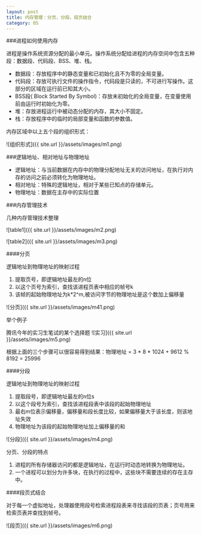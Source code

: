 ```yaml
---
layout: post
title: 内存管理：分页，分段，段页结合
category: OS
---
```


###进程如何使用内存

进程是操作系统资源分配的最小单元。操作系统分配给进程的内存空间中包含五种段：数据段、代码段、BSS、堆、栈。

* 数据段：存放程序中的静态变量和已初始化且不为零的全局变量。
* 代码段：存放可执行文件的操作指令，代码段是只读的，不可进行写操作。这部分的区域在运行前已知其大小。
* BSS段( Block Started By Symbol)：存放未初始化的全局变量，在变量使用前由运行时初始化为零。
* 堆：存放进程运行中被动态分配的内存，其大小不固定。
* 栈：存放程序中的临时的局部变量和函数的参数值。

内存区域中以上五个段的组织形式：

![组织形式]({{ site.url }}/assets/images/m1.png)

###逻辑地址、相对地址与物理地址

* 逻辑地址：与当前数据在内存中的物理分配地址无关的访问地址，在执行对内存的访问之前必须转化为物理地址。
* 相对地址：特殊的逻辑地址，相对于某些已知点的存储单元。
* 物理地址：数据在主存中的实际位置

###内存管理技术

几种内存管理技术整理

![table1]({{ site.url }}/assets/images/m2.png)

![table2]({{ site.url }}/assets/images/m3.png)

####分页

逻辑地址到物理地址的映射过程

1. 提取页号，即逻辑地址最左的n位
2. 以这个页号为索引，查找该进程页表中相应的帧号k
3. 该帧的起始物理地址为k*2^m,被访问字节的物理地址是这个数加上偏移量

![分页]({{ site.url }}/assets/images/m41.png)

举个例子

腾讯今年的实习生笔试的某个选择题
![实习]({{ site.url }}/assets/images/m5.png)

根据上面的三个步骤可以很容易得到结果：物理地址 = 3 * 8 * 1024 + 9612 % 8192 = 25996


####分段

逻辑地址到物理地址的映射过程

1. 提取段号，即逻辑地址最左的n位s
2. 以这个段号为索引，查找该进程段表中该段的起始物理地址
3. 最右m位表示偏移量，偏移量和段长度比较，如果偏移量大于该长度，则该地址失效
4. 物理地址为该段的起始物理地址加上偏移量的和

![分段]({{ site.url }}/assets/images/m4.png)

分页、分段的特点

1. 进程的所有存储器访问的都是逻辑地址，在运行时动态地转换为物理地址。
2. 一个进程可以划分为许多块，在执行的过程中，这些块不需要连续的存在主存中。

####段页式结合

对于每一个虚拟地址，处理器使用段号检索进程段表来寻找该段的页表；页号用来检索页表并查找到帧号。

![段页]({{ site.url }}/assets/images/m6.png)
